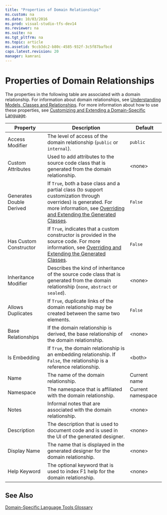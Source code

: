 ```yaml
---
title: "Properties of Domain Relationships"
ms.custom: na
ms.date: 10/03/2016
ms.prod: visual-studio-tfs-dev14
ms.reviewer: na
ms.suite: na
ms.tgt_pltfrm: na
ms.topic: article
ms.assetid: 9ccb3dc2-b80c-4585-932f-3c5f87bafbcd
caps.latest.revision: 20
manager: kamrani
---
```

# Properties of Domain Relationships
The properties in the following table are associated with a domain relationship. For information about domain relationships, see [Understanding Models, Classes and Relationships](../VS_IDE/Understanding-Models--Classes-and-Relationships.md). For more information about how to use these properties, see [Customizing and Extending a Domain-Specific Language](../VS_IDE/Customizing-and-Extending-a-Domain-Specific-Language.md).  
  
|Property|Description|Default|  
|--------------|-----------------|-------------|  
|Access Modifier|The level of access of the domain relationship (`public` or `internal`).|`public`|  
|Custom Attributes|Used to add attributes to the source code class that is generated from the domain relationship.|<none\>|  
|Generates Double Derived|If `True`, both a base class and a partial class (to support customization through overrides) is generated. For more information, see [Overriding and Extending the Generated Classes](../VS_IDE/Overriding-and-Extending-the-Generated-Classes.md).|`False`|  
|Has Custom Constructor|If `True`, indicates that a custom constructor is provided in the source code. For more information, see [Overriding and Extending the Generated Classes](../VS_IDE/Overriding-and-Extending-the-Generated-Classes.md).|`False`|  
|Inheritance Modifier|Describes the kind of inheritance of the source code class that is generated from the domain relationship (`none`, `abstract` or `sealed`).|<none\>|  
|Allows Duplicates|If `True`, duplicate links of the domain relationship may be created between the same two elements.|`False`|  
|Base Relationships|If the domain relationship is derived, the base relationship of the domain relationship.|<none\>|  
|Is Embedding|If `True`, the domain relationship is an embedding relationship. If `False`, the relationship is a reference relationship.|<both\>|  
|Name|The name of the domain relationship.|Current name|  
|Namespace|The namespace that is affiliated with the domain relationship.|Current namespace|  
|Notes|Informal notes that are associated with the domain relationship.|<none\>|  
|Description|The description that is used to document code and is used in the UI of the generated designer.|<none\>|  
|Display Name|The name that is displayed in the generated designer for the domain relationship.|<none\>|  
|Help Keyword|The optional keyword that is used to index F1 help for the domain relationship.|<none\>|  
  
## See Also  
 [Domain-Specific Language Tools Glossary](assetId:///ca5e84cb-a315-465c-be24-76aa3df276aa)